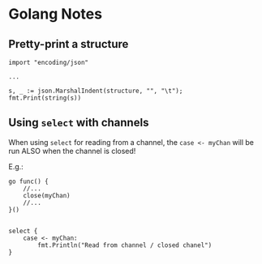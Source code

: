 # Golang Notes

## Pretty-print a structure
```
import "encoding/json"

...

s, _ := json.MarshalIndent(structure, "", "\t");
fmt.Print(string(s))
```

## Using `select` with channels
When using `select` for reading from a channel, the `case <- myChan` will be
run ALSO when the channel is closed!

E.g.:
```
go func() {
    //...
    close(myChan)
    //...
}()


select {
    case <- myChan:
        fmt.Println("Read from channel / closed chanel")
}
```
